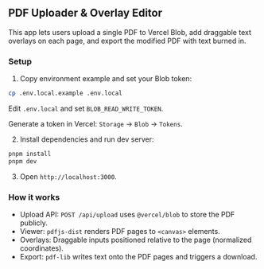## PDF Uploader & Overlay Editor

This app lets users upload a single PDF to Vercel Blob, add draggable text overlays on each page, and export the modified PDF with text burned in.

### Setup

1. Copy environment example and set your Blob token:

```bash
cp .env.local.example .env.local
```

Edit `.env.local` and set `BLOB_READ_WRITE_TOKEN`.

Generate a token in Vercel: `Storage` → `Blob` → `Tokens`.

2. Install dependencies and run dev server:

```bash
pnpm install
pnpm dev
```

3. Open `http://localhost:3000`.

### How it works

- Upload API: `POST /api/upload` uses `@vercel/blob` to store the PDF publicly.
- Viewer: `pdfjs-dist` renders PDF pages to `<canvas>` elements.
- Overlays: Draggable inputs positioned relative to the page (normalized coordinates).
- Export: `pdf-lib` writes text onto the PDF pages and triggers a download.

